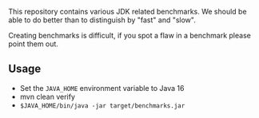 
This repository contains various JDK related benchmarks.
We should be able to do better than to distinguish by "fast" and "slow".


Creating benchmarks is difficult, if you spot a flaw in a benchmark please point them out.


## Usage

- Set the `JAVA_HOME` environment variable to Java 16
- mvn clean verify
- `$JAVA_HOME/bin/java -jar target/benchmarks.jar`
